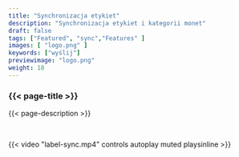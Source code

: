 ```yaml
---
title: "Synchronizacja etykiet"
description: "Synchronizacja etykiet i kategorii monet"
draft: false
tags: ["Featured", "sync","Features" ]
images: [ "logo.png" ]
keywords: ["wyślij"]
previewimage: "logo.png"
weight: 18
---
```


### {{< page-title >}} 
{{< page-description >}} 

<br>


{{< video "label-sync.mp4" controls  autoplay muted playsinline >}}